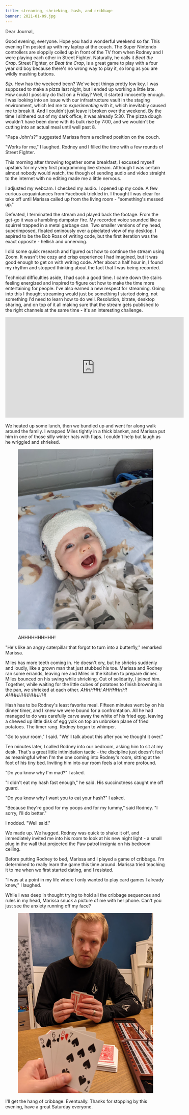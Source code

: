 ```yaml
---
title: streaming, shrieking, hash, and cribbage
banner: 2021-01-09.jpg
---
```


Dear Journal,

Good evening, everyone.  Hope you had a wonderful weekend so far.
This evening I'm posted up with my laptop at the couch.  The Super
Nintendo controllers are sloppily coiled up in front of the TV from
when Rodney and I were playing each other in Street Fighter.
Naturally, he calls it _Beat the Crap_.  Street Fighter, or _Beat the
Crap_, is a great game to play with a four year old boy because
there's no wrong way to play it, so long as you are wildly mashing
buttons.

_Sip_.  How has the weekend been?  We've kept things pretty low key.
I was supposed to make a pizza last night, but I ended up working a
little late.  How could I possibly do that on a Friday?  Well, it
started innocently enough.  I was looking into an issue with our
infrastructure vault in the staging environment, which led me to
_experimenting_ with it, which inevitably caused me to break it.  And
I couldn't just leave it broken over the weekend.  By the time I
slithered out of my dark office, it was already 5:30.  The pizza dough
wouldn't have been done with its bulk rise by 7:00, and we wouldn't be
cutting into an actual meal until well past 8.

"Papa John's?" suggested Marissa from a reclined position on the
couch.

"Works for me," I laughed.  Rodney and I filled the time with a few
rounds of Street Fighter.

This morning after throwing together some breakfast, I excused myself
upstairs for my very first programming live stream.  Although I was
certain almost nobody would watch, the though of sending audio and
video straight to the internet with no editing made me a little
nervous.

I adjusted my webcam.  I checked my audio.  I opened up my code.  A
few curious acquaintances from Facebook trickled in.  I thought I was
clear for take off until Marissa called up from the living room -
"something's messed up."

Defeated, I terminated the stream and played back the footage.  From
the get-go it was a humbling dumpster fire.  My recorded voice sounded
like a squirrel trapped in a metal garbage can.  Two smaller versions
of my head, superimposed, floated ominously over a pixelated view of
my desktop.  I aspired to be the Bob Ross of writing code, but the
first iteration was the exact opposite - hellish and unnerving.

I did some quick research and figured out how to continue the stream
using Zoom.  It wasn't the cozy and crisp experience I had imagined,
but it was good enough to get on with writing code.  After about a
half hour in, I found my rhythm and stopped thinking about the fact
that I was being recorded.

Technical difficulties aside, I had such a good time.  I came down the
stairs feeling energized and inspired to figure out how to make the
time more entertaining for people.  I've also earned a new respect for
streaming.  Going into this I thought streaming would just be
something I started doing, not something I'd need to learn how to do
well.  Resolution, bitrate, desktop sharing, and on top of it all
making sure that the stream gets published to the right channels at
the same time - it's an interesting challenge.

<iframe width="560" height="315" src="https://www.youtube.com/embed/nCqMGxJeW14" frameborder="0" allow="accelerometer; autoplay; clipboard-write; encrypted-media; gyroscope; picture-in-picture" allowfullscreen></iframe>

We heated up some lunch, then we bundled up and went for along walk
around the family.  I wrapped Miles tightly in a thick blanket, and
Marissa put him in one of those silly winter hats with flaps.  I
couldn't help but laugh as he wriggled and shrieked.

<figure>
<a href="/images/2021-01-09-shrieking.jpg">
<img alt="2021 01 09 shrieking" src="/images/2021-01-09-shrieking.jpg"/>
</a>
<figcaption>
<p>AHHHHHHHHHH!</p>
</figcaption>
</figure>

"He's like an angry caterpillar that forgot to turn into a butterfly,"
remarked Marissa.

Miles has more teeth coming in.  He doesn't cry, but he shrieks
suddenly and loudly, like a grown man that just stubbed his toe.
Marissa and Rodney ran some errands, leaving me and Miles in the
kitchen to prepare dinner.  Miles bounced on his swing while
shrieking.  Out of solidarity, I joined him.  Together, while waiting
for the little cubes of potatoes to finish browning in the pan, we
shrieked at each other.  _AHHHHH!_  _AHHHHHH!_  _AHHHHHHHHHHH!_

Hash has to be Rodney's least favorite meal.  Fifteen minutes went by
on his dinner timer, and I knew we were bound for a confrontation.
All he had managed to do was carefully carve away the white of his
fried egg, leaving a chewed up little disk of egg yolk on top an
unbroken plane of fried potatoes.  The timer rang.  Rodney began to
whimper.

"Go to your room," I said.  "We'll talk about this after you've
thought it over."

Ten minutes later, I called Rodney into our bedroom, asking him to sit
at my desk.  That's a great little intimidation tactic - the
discipline just doesn't feel as meaningful when I'm the one coming
into Rodney's room, sitting at the foot of his tiny bed.  Inviting him
into our room feels a lot more profound.

"Do you know why I'm mad?" I asked.

"I didn't eat my hash fast enough," he said.  His succinctness caught
me off guard.

"Do you know why I want you to eat your hash?" I asked.

"Because they're good for my poops and for my tummy," said Rodney.  "I
sorry, I'll do better."

I nodded.  "Well said."

We made up.  We hugged.  Rodney was quick to shake it off, and
immediately invited me into his room to look at his new night light -
a small plug in the wall that projected the Paw patrol insignia on his
bedroom ceiling.

Before putting Rodney to bed, Marissa and I played a game of cribbage.
I'm determined to really learn the game this time around.  Marissa
tried teaching it to me when we first started dating, and I resisted.

"I was at a point in my life where I only wanted to play card games I
already knew," I laughed.

While I was deep in thought trying to hold all the cribbage sequences
and rules in my head, Marissa snuck a picture of me with her phone.
Can't you just see the anxiety running off my face?

<figure>
<a href="/images/2021-01-09-cribbage.jpg">
<img alt="2021 01 09 cribbage" src="/images/2021-01-09-cribbage.jpg"/>
</a>
</figure>

I'll get the hang of cribbage.  Eventually.  Thanks for stopping by
this evening, have a great Saturday everyone.
